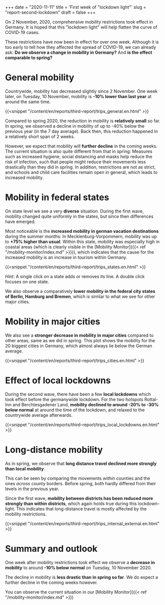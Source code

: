 +++
date = "2020-11-11"
title = 'First week of "lockdown light"'
slug = "report-second-lockdown"
draft = false
+++

On 2 November, 2020, comprehensive mobility restrictions took effect in Germany. It is hoped that this "lockdown light" will help flatten the curve of COVID-19 cases.

These restrictions have now been in effect for over one week. Although it is too early to tell how they affected the spread of COVID-19, we can already ask: **Do we observe a change in mobility in Germany?** And **is the effect comparable to spring?**

# General mobility

Countrywide, mobility has decreased slightly since 2 November. One week later, on Tuesday, 10 November, mobility is **-10% lower than last year** at around the same time.

{{<snippet "/content/en/reports/third-report/trips_general.en.html" >}}

Compared to spring 2020, the reduction in mobility is **relatively small** so far. In spring, we observed a decline in mobility of up to -40% below the previous year (in the 7 day average). Back then, this reduction happened in a relatively short span of 2 weeks.

However, we expect that mobility will **further decline** in the coming weeks. The current situation is also quite different from that in spring: Measures such as increased hygiene, social distancing and masks help reduce the risk of infection, such that people might reduce their movements less drastically than they did in spring. In addition, restrictions are not as strict, and schools and child care facilities remain open in general, which leads to increased mobility.

# Mobility in federal states

On state level we see a very **diverse** situation. During the first wave, mobility changed quite uniformly in the states, but since then differences have emerged.

Most noticeable is the **increased mobility in german vacation destinations** during the summer months: In Mecklenburg-Vorpommern, mobility was up to **+75% higher than usual**. Within this state, mobility was especially high in coastal areas (which is clearly visible in the [Mobility Monitor]({{< ref "/mobility-monitor/index.md" >}})), which indicates that the cause for the increased mobility is an increase in tourism within Germany.

{{<snippet "/content/en/reports/third-report/trips_states.en.html" >}}

_Hint_: A single click on a state adds or removes its line. A double click focuses on one state.

We also observe a comparatively **lower mobility in the federal city states of Berlin, Hamburg and Bremen**, which is similar to what we see for other major cities.

# Mobility in major cities

We also see a **stronger decrease in mobility in major cities** compared to other areas, same as we did in spring. This plot shows the mobility for the 20 biggest cities in Germany, which almost always lie below the German average.

{{<snippet "/content/en/reports/third-report/trips_cities.en.html" >}}

# Effect of local lockdowns

During the second wave, there have been a few **local lockdowns** which took effect before the germanywide lockdown. For the two hotspots Rottal-Inn and Berchtesgadener Land, **mobility declined to around -20% to -30% below normal** at around the time of the lockdown, and relaxed to the countrywide average afterwards.

{{<snippet "/content/en/reports/third-report/trips_local_lockdowns.en.html" >}}

# Long-distance mobility

As in spring, we observe that **long distance travel declined more strongly than local mobility**.

This can be seen by comparing the movements _within_ counties and the ones _across_ county borders. Before spring, both hardly differed from their levels in the previous year.

Since the first wave, **mobility between districts has been reduced more strongly than within districts**, which again holds true during this lockdown-light. This indicates that long-distance travel is mostly affected by the mobility restrictions.

{{<snippet "/content/en/reports/third-report/trips_internal_external.en.html" >}}

# Summary and outlook

One week after mobility restrictions took effect we observe a **decrease in mobility** to around **-10% below normal** on Tuesday, 10 November 2020.

The decline in mobility is **less drastic than in spring so far**. We do expect a further decline in the coming weeks however.

You can observe the current situation in our [Mobility Monitor]({{< ref "/mobility-monitor/index.md" >}})

